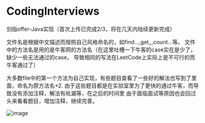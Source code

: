 # CodingInterviews
剑指offer-Java实现（首次上传已完成2/3，将在几天内陆续更新完成）

文件名是根据中文描述而按照自己风格命名的，如find...,get,,,count...等。
文件中的方法名是用的是牛客网的方法名（在这里吐槽一下牛客的case实在是少了，缺少一些无法通过的case，
导致相同的写法在LeetCode上实际上是不可行的而牛客通过了）

大多数file中的第一个方法为自己实现，有些题目查看了一些好的解法也写到了里面，命名为原方法名+2.
由于这些题目都是在实验室里为了更快的通过牛客，而导致没有添加注释，解法有纰漏等，在之后的时间里
由于面临面试等原因也会回过头来看看题目，增加注释，继续完善。

![image](‪C:\Users\Lcrit_Z\Pictures\gakki5.jpg)

